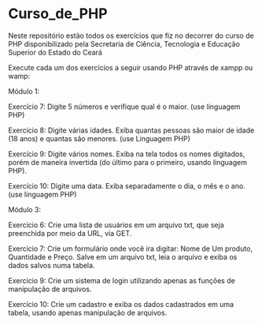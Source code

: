 # Curso_de_PHP
 Neste repositório estão todos os exercícios que fiz no decorrer do curso de PHP disponibilizado pela Secretaria de Ciência, Tecnologia e Educação Superior do Estado do Ceará

Execute cada um dos exercícios a seguir usando PHP através de xampp ou wamp:

Módulo 1:

Exercício 7: Digite 5 números e verifique qual é o maior. (use linguagem PHP)

Exercício 8: Digite várias idades. Exiba quantas pessoas são  maior  de  idade  (18  anos)  e  quantas  são menores. (use Linguagem PHP)

Exercício 9: Digite vários nomes. Exiba na tela todos os nomes digitados, porém de maneira invertida (do último para o primeiro, usando linguagem PHP).

Exercício 10: Digite uma data. Exiba separadamente o dia, o mês e o ano. (use linguagem PHP)

Módulo 3:

Exercício 6: Crie uma lista de usuários em um arquivo txt, que seja preenchida por meio da URL, via GET.

Exercício 7: Crie um formulário onde você ira digitar: Nome de Um produto, Quantidade e Preço. Salve em um arquivo txt, leia o arquivo e exiba os dados salvos numa tabela.

Exercício 9: Crie um sistema de login utilizando apenas as funções de manipulação de arquivos.

Exercício 10: Crie um cadastro e exiba os dados cadastrados em uma tabela, usando apenas manipulação de arquivos.
